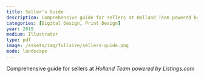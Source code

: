 ```yaml
---
title: Seller's Guide
description: Comprehensive guide for sellers at Holland Team powered by Listings.com, 2019. Digital and print design in Illustrator.
categories: [Digital Design, Print Design]
year: 2019
medium: Illustrator
type: pdf
image: /assets/img/fullsize/sellers-guide.png
mode: landscape
---
```


Comprehensive guide for sellers at *Holland Team powered by Listings.com*